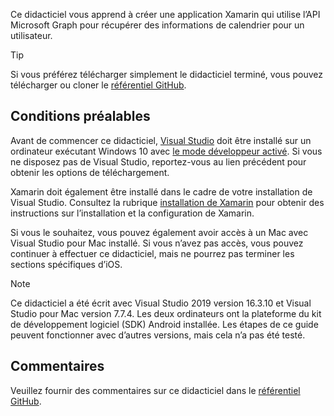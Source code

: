 <!-- markdownlint-disable MD002 MD041 -->

Ce didacticiel vous apprend à créer une application Xamarin qui utilise l’API Microsoft Graph pour récupérer des informations de calendrier pour un utilisateur.

> [!TIP]
> Si vous préférez télécharger simplement le didacticiel terminé, vous pouvez télécharger ou cloner le [référentiel GitHub](https://github.com/microsoftgraph/msgraph-training-xamarin).

## <a name="prerequisites"></a>Conditions préalables

Avant de commencer ce didacticiel, [Visual Studio](https://visualstudio.microsoft.com/vs/) doit être installé sur un ordinateur exécutant Windows 10 avec [le mode développeur activé](https://docs.microsoft.com/windows/uwp/get-started/enable-your-device-for-development). Si vous ne disposez pas de Visual Studio, reportez-vous au lien précédent pour obtenir les options de téléchargement.

Xamarin doit également être installé dans le cadre de votre installation de Visual Studio. Consultez la rubrique [installation de Xamarin](/xamarin/cross-platform/get-started/installation) pour obtenir des instructions sur l’installation et la configuration de Xamarin.

Si vous le souhaitez, vous pouvez également avoir accès à un Mac avec Visual Studio pour Mac installé. Si vous n’avez pas accès, vous pouvez continuer à effectuer ce didacticiel, mais ne pourrez pas terminer les sections spécifiques d’iOS.

> [!NOTE]
> Ce didacticiel a été écrit avec Visual Studio 2019 version 16.3.10 et Visual Studio pour Mac version 7.7.4. Les deux ordinateurs ont la plateforme du kit de développement logiciel (SDK) Android installée. Les étapes de ce guide peuvent fonctionner avec d’autres versions, mais cela n’a pas été testé.

## <a name="feedback"></a>Commentaires

Veuillez fournir des commentaires sur ce didacticiel dans le [référentiel GitHub](https://github.com/microsoftgraph/msgraph-training-xamarin).
